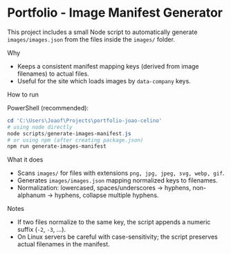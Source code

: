 # Portfolio - Image Manifest Generator

This project includes a small Node script to automatically generate `images/images.json` from the files inside the `images/` folder.

Why
- Keeps a consistent manifest mapping keys (derived from image filenames) to actual files.
- Useful for the site which loads images by `data-company` keys.

How to run

PowerShell (recommended):
```powershell
cd 'C:\Users\Joaof\Projects\portfolio-joao-celino'
# using node directly
node scripts/generate-images-manifest.js
# or using npm (after creating package.json)
npm run generate-images-manifest
```

What it does
- Scans `images/` for files with extensions `png, jpg, jpeg, svg, webp, gif`.
- Generates `images/images.json` mapping normalized keys to filenames.
- Normalization: lowercased, spaces/underscores -> hyphens, non-alphanum -> hyphens, collapse multiple hyphens.

Notes
- If two files normalize to the same key, the script appends a numeric suffix (`-2`, `-3`, ...).
- On Linux servers be careful with case-sensitivity; the script preserves actual filenames in the manifest.
